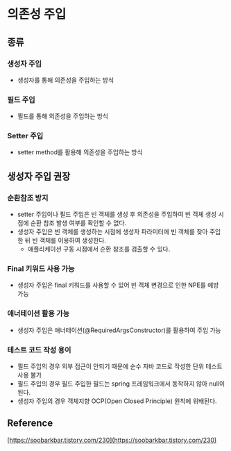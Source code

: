 # 의존성 주입

## 종류

### 생성자 주입

- 생성자를 통해 의존성을 주입하는 방식

### 필드 주입

- 필드를 통해 의존성을 주입하는 방식

### Setter 주입

- setter method를 활용해 의존성을 주입하는 방식

## 생성자 주입 권장

### 순환참조 방지

- setter 주입이나 필드 주입은 빈 객체를 생성 후 의존성을 주입하여 빈 객체 생성 시점에 순환 참조 발생 여부를 확인할 수 없다.
- 생성자 주입은 빈 객체를 생성하는 시점에 생성자 파라미터에 빈 객체를 찾아 주입한 뒤 빈 객체를 이용하여 생성한다.
    - 애플리케이션 구동 시점에서 순환 참조를 검출할 수 있다.

### Final 키워드 사용 가능

- 생성자 주입은 final 키워드를 사용할 수 있어 빈 객체 변경으로 인한 NPE를 예방 가능

### 애너테이션 활용 가능

- 생성자 주입은 애너테이션(@RequiredArgsConstructor)를 활용하여 주입 가능

### 테스트 코드 작성 용이

- 필드 주입의 경우 외부 접근이 안되기 때문에 순수 자바 코드로 작성한 단위 테스트 사용 불가
- 필드 주입의 경우 필드 주입한 필드는 spring 프레임워크에서 동작하지 않아 null이 된다.
- 생성자 주입의 경우 객체지향 OCP(Open Closed Principle) 원칙에 위배된다.

## Reference

[https://soobarkbar.tistory.com/230](https://soobarkbar.tistory.com/230)